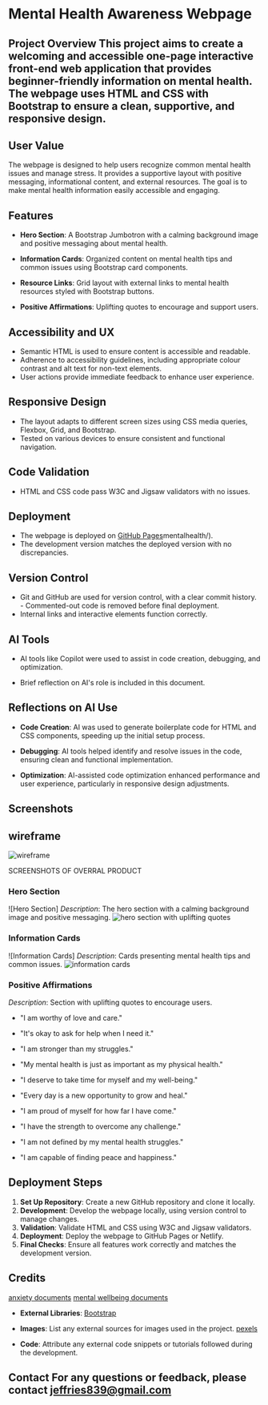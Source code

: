 # Mental Health Awareness Webpage 

## Project Overview This project aims to create a welcoming and accessible one-page interactive front-end web application that provides beginner-friendly information on mental health. The webpage uses HTML and CSS with Bootstrap to ensure a clean, supportive, and responsive design. 

## User Value 

The webpage is designed to help users recognize common mental health issues and manage stress. It provides a supportive layout with positive messaging, informational content, and external resources. The goal is to make mental health information easily accessible and engaging. 

## Features 

- **Hero Section**: A Bootstrap Jumbotron with a calming background image and positive messaging about mental health. 

- **Information Cards**: Organized content on mental health tips and common issues using Bootstrap card components. 

- **Resource Links**: Grid layout with external links to mental health resources 
styled with Bootstrap buttons. 

- **Positive Affirmations**: Uplifting quotes to encourage and support users. 

## Accessibility and UX 

- Semantic HTML is used to ensure content is accessible and readable. 
- Adherence to accessibility guidelines, including appropriate colour contrast and alt text for non-text elements. 
- User actions provide immediate feedback to enhance user experience. 

## Responsive Design 

- The layout adapts to different screen sizes using CSS media queries, Flexbox, Grid, and Bootstrap. 
- Tested on various devices to ensure consistent and functional navigation. 

## Code Validation 
- HTML and CSS code pass W3C and Jigsaw validators with no issues. 

## Deployment 
- The webpage is deployed on [GitHub Pages](https://newworldhost.github.io/mentalhealth)mentalhealth/). 
- The development version matches the deployed version with no discrepancies. 

## Version Control 

- Git and GitHub are used for version control, with a clear commit history. - Commented-out code is removed before final deployment. 
- Internal links and interactive elements function correctly. 

## AI Tools 

- AI tools like Copilot were used to assist in code creation, debugging, and optimization. 

- Brief reflection on AI's role is included in this document.
 
## Reflections on AI Use 

- **Code Creation**: AI was used to generate boilerplate code for HTML and CSS components, speeding up the initial setup process. 

- **Debugging**: AI tools helped identify and resolve issues in the code, ensuring clean and functional implementation. 

- **Optimization**: AI-assisted code optimization enhanced performance and user experience, particularly in responsive design adjustments.
 
## Screenshots 

## wireframe
![wireframe](https://i.ibb.co/4PPq3pm/wireframe.png)


SCREENSHOTS OF OVERRAL PRODUCT
### Hero Section 

![Hero Section]
_Description_: The hero section with a calming background image and positive messaging. 
![hero section with uplifting quotes](https://i.ibb.co/x82RS18/hero-section.png)
### Information Cards 
![Information Cards] 
_Description_: Cards presenting mental health tips and common issues. 
![information cards](https://i.ibb.co/LdjBfzh/information-cards.png)
### Positive Affirmations  

_Description_: Section with uplifting quotes to encourage users. 
- "I am worthy of love and care."

- "It's okay to ask for help when I need it."

- "I am stronger than my struggles."

- "My mental health is just as important as my physical health."

- "I deserve to take time for myself and my well-being."

- "Every day is a new opportunity to grow and heal."

- "I am proud of myself for how far I have come."

- "I have the strength to overcome any challenge."

- "I am not defined by my mental health struggles."

- "I am capable of finding peace and happiness."

## Deployment Steps 

1. **Set Up Repository**: Create a new GitHub repository and clone it locally. 
2. **Development**: Develop the webpage locally, using version control to manage changes. 
3. **Validation**: Validate HTML and CSS using W3C and Jigsaw validators. 
4. **Deployment**: Deploy the webpage to GitHub Pages or Netlify. 
5. **Final Checks**: Ensure all features work correctly and matches the development version. 

## Credits 
[anxiety documents](https://www.anxietycanada.com/) 
[mental wellbeing documents](https://www.mind.org.uk/)

- **External Libraries**: 
[Bootstrap](https://getbootstrap.com/) 
- **Images**: List any external sources for images used in the project.
[pexels](https://www.pexels.com/)

- **Code**: Attribute any external code snippets or tutorials followed during the development. 

## Contact For any questions or feedback, please contact jeffries839@gmail.com